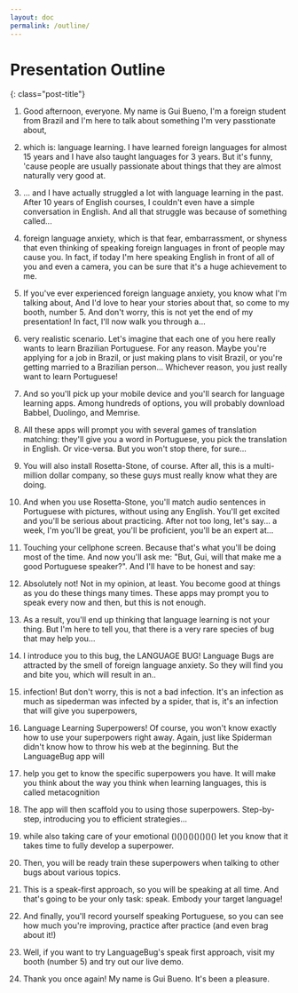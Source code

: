 ```yaml
---
layout: doc
permalink: /outline/
---
```

# Presentation Outline

{: class="post-title"}

1. Good afternoon, everyone. 
My name is Gui Bueno, 
I'm a foreign student from Brazil 
and I'm here to talk about something I'm very passtionate about,

2. which is: language learning. 
I have learned foreign languages for almost 15 years
and I have also taught languages for 3 years.
But it's funny, 'cause people are usually passionate about things that they are almost naturally very good at.

3. ... and I have actually struggled a lot with language learning in the past.
After 10 years of English courses, I couldn't even have a simple conversation in English.
And all that struggle was because of something called... 

4. foreign language anxiety, which is that fear, embarrassment, or shyness
that even thinking of speaking foreign languages in front of people may cause you.
In fact, if today I'm here speaking English in front of all of you and even a camera,
you can be sure that it's a huge achievement to me.

5. If you've ever experienced foreign language anxiety, you know what I'm talking about,
 And I'd love to hear your stories about that, so come to my booth, number 5. 
 And don't worry, this is not yet the end of my presentation! In fact, I'll now walk you through a...

6. very realistic scenario. Let's imagine that each one of you here really wants to learn Brazilian Portuguese.
For any reason. Maybe you're applying for a job in Brazil, 
or just making plans to visit Brazil, or you're getting married to a Brazilian person... 
Whichever reason, you just really want to learn Portuguese!

7. And so you'll pick up your mobile device and you'll search for language learning apps.
Among hundreds of options, you will probably download Babbel, Duolingo, and Memrise.

8. All these apps will prompt you with several games of translation matching: 
they'll give you a word in Portuguese, you pick the translation in English. 
Or vice-versa. But you won't stop there, for sure...

9. You will also install Rosetta-Stone, of course. 
After all, this is a multi-million dollar company, so these guys must really know what they are doing.

10. And when you use Rosetta-Stone, you'll match audio sentences in Portuguese with pictures, without using any English. 
You'll get excited and you'll be serious about practicing. 
After not too long, let's say... a week, I'm you'll be great, you'll be proficient, you'll be an expert at...

11. Touching your cellphone screen. 
Because that's what you'll be doing most of the time. 
And now you'll ask me: "But, Gui, will that make me a good Portuguese speaker?". 
And I'll have to be honest and say:

12. Absolutely not! Not in my opinion, at least. 
You become good at things as you do these things many times.
These apps may prompt you to speak every now and then, but this is not enough.

13. As a result, you'll end up thinking that language learning is not your thing.
But I'm here to tell you, that there is a very rare species of bug that may help you...

14. I introduce you to this bug, the LANGUAGE BUG!
Language Bugs are attracted by the smell of foreign language anxiety.
So they will find you and bite you, which will result in an..

12. infection! But don't worry, this is not a bad infection.
It's an infection as much as sipederman was infected by a spider, 
that is, it's an infection that will give you superpowers,

13. Language Learning Superpowers! 
Of course, you won't know exactly how to use your superpowers right away.
Again, just like Spiderman didn't know how to throw his web at the beginning.
But the LanguageBug app will 

14. help you get to know the specific superpowers you have.
It will make you think about the way you think when learning languages,
this is called metacognition

15. The app will then scaffold you to using those superpowers.
Step-by-step, introducing you to efficient strategies...

16. while also taking care of your emotional ()()()()()()()()
let you know that it takes time to fully develop a superpower.

17. Then, you will be ready train these superpowers
when talking to other bugs about various topics.

18. This is a speak-first approach,
so you will be speaking at all time.
And that's going to be your only task: speak. 
Embody your target language!

19. And finally, you'll record yourself speaking Portuguese,
so you can see how much you're improving, practice after practice (and even brag about it!)

20. Well, if you want to try LanguageBug's speak first approach,
visit my booth (number 5) and try out our live demo.

21. Thank you once again! My name is Gui Bueno. It's been a pleasure.